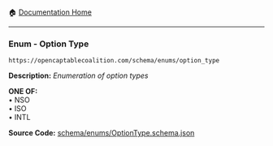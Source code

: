 :house: [Documentation Home](/README.md)

---

### Enum - Option Type

`https://opencaptablecoalition.com/schema/enums/option_type`

**Description:** _Enumeration of option types_

**ONE OF:**</br>&bull; NSO</br>&bull; ISO</br>&bull; INTL</br>

**Source Code:** [schema/enums/OptionType.schema.json](/schema/enums/OptionType.schema.json)
